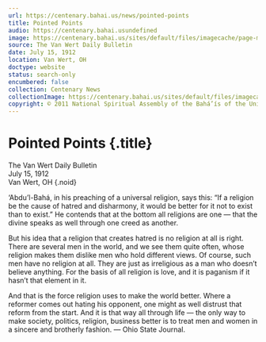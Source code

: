 ```yaml
---
url: https://centenary.bahai.us/news/pointed-points
title: Pointed Points
audio: https://centenary.bahai.usundefined
image: https://centenary.bahai.us/sites/default/files/imagecache/page-main-image/images/press_clippings/1912-07-15%2CThe%20Van%20Wert%20%28Ohio%29%20Daily%20Bulletin%2CAbdul%20Baha%20in%20his%20preaching%20on%20universal%20religion.png
source: The Van Wert Daily Bulletin
date: July 15, 1912
location: Van Wert, OH
doctype: website
status: search-only
encumbered: false
collection: Centenary News
collectionImage: https://centenary.bahai.us/sites/default/files/imagecache/theme-image/main_image/abdulbaha-overview-small_0.jpg
copyright: © 2011 National Spiritual Assembly of the Bahá’ís of the United States
---
```



# Pointed Points {.title}

The Van Wert Daily Bulletin  
July 15, 1912  
Van Wert, OH
{.noid}  



‘Abdu’l-Bahá, in his preaching of a universal religion, says this: “If a religion be the cause of hatred and disharmony, it would be better for it not to exist than to exist.” He contends that at the bottom all religions are one — that the divine speaks as well through one creed as another.

But his idea that a religion that creates hatred is no religion at all is right. There are several men in the world, and we see them quite often, whose religion makes them dislike men who hold different views. Of course, such men have no religion at all. They are just as irreligious as a man who doesn’t believe anything. For the basis of all religion is love, and it is paganism if it hasn’t that element in it.

And that is the force religion uses to make the world better. Where a reformer comes out hating his opponent, one might as well distrust that reform from the start. And it is that way all through life — the only way to make society, politics, religion, business better is to treat men and women in a sincere and brotherly fashion. — Ohio State Journal.